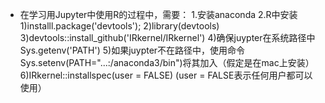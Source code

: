 - 在学习用Jupyter中使用R的过程中，需要：
    1.安装anaconda
    2.R中安装
      1)installl.package('devtools');
      2)library(devtools)
      3)devtools::install_github('IRkernel/IRkernel')
      4)确保juypter在系统路径中Sys.getenv('PATH')
      5)如果juypter不在路径中，使用命令Sys.setenv(PATH="...:/anaconda3/bin")将其加入（假定是在mac上安装）
      6)IRkernel::installspec(user = FALSE) (user = FALSE表示任何用户都可以使用）

